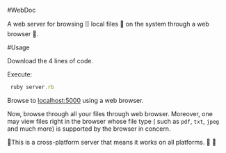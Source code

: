 #WebDoc

A web server for browsing :file_cabinet: local files 📂 on the system through a web browser 🚪.

#Usage

Download the 4 lines of code.

Execute:

```ruby
 ruby server.rb
```

Browse to [localhost:5000](http://localhost:5000) using a web browser.

Now, browse through all your files through web browser. Moreover, one may view files right in the browser whose file type ( such as `pdf`, `txt`, `jpeg` and much more) is supported by the browser in concern. 

🎉This is a cross-platform server that means it works on all platforms. :man_dancing: 💃 